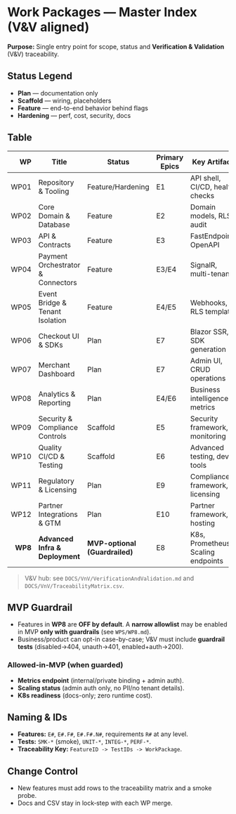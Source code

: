 # Work Packages — Master Index (V&V aligned)

**Purpose:** Single entry point for scope, status and **Verification & Validation** (V&V) traceability.

## Status Legend
- **Plan** — documentation only
- **Scaffold** — wiring, placeholders
- **Feature** — end-to-end behavior behind flags
- **Hardening** — perf, cost, security, docs

## Table
| WP | Title | Status | Primary Epics | Key Artifacts | V&V Tables |
|---:|-------|--------|---------------|---------------|------------|
| WP01 | Repository & Tooling | Feature/Hardening | E1 | API shell, CI/CD, health checks | `WPS/WP01_Repository_and_Tooling_V2.md#vv` |
| WP02 | Core Domain & Database | Feature | E2 | Domain models, RLS, audit | `WPS/WP02_Core_Domain_and_DB_V2.md#vv` |
| WP03 | API & Contracts | Feature | E3 | FastEndpoints, OpenAPI | `WPS/WP03_API_and_Contracts_V2.md#vv` |
| WP04 | Payment Orchestrator & Connectors | Feature | E3/E4 | SignalR, multi-tenancy | `WPS/WP04_Payment_Orchestrator_and_Connectors_V2.md#vv` |
| WP05 | Event Bridge & Tenant Isolation | Feature | E4/E5 | Webhooks, RLS templates | `WPS/WP05_Event_Bridge_and_Tenant_Isolation_V2.md#vv` |
| WP06 | Checkout UI & SDKs | Plan | E7 | Blazor SSR, SDK generation | `WPS/WP06_Checkout_UI_and_SDKs_V2.md#vv` |
| WP07 | Merchant Dashboard | Plan | E7 | Admin UI, CRUD operations | `WPS/WP07_Merchant_Dashboard_V2.md#vv` |
| WP08 | Analytics & Reporting | Plan | E4/E6 | Business intelligence, metrics | `WPS/WP08_Analytics_and_Reporting_V2.md#vv` |
| WP09 | Security & Compliance Controls | Scaffold | E5 | Security framework, monitoring | `WPS/WP09_Security_and_Compliance_Controls_V2.md#vv` |
| WP10 | Quality CI/CD & Testing | Scaffold | E6 | Advanced testing, dev tools | `WPS/WP10_Quality_CICD_and_Testing_V2.md#vv` |
| WP11 | Regulatory & Licensing | Plan | E9 | Compliance framework, licensing | `WPS/WP11_Regulatory_and_Licensing_V2.md#vv` |
| WP12 | Partner Integrations & GTM | Plan | E10 | Partner framework, hosting | `WPS/WP12_Partner_Integrations_and_GTM_V2.md#vv` |
| **WP8** | **Advanced Infra & Deployment** | **MVP-optional (Guardrailed)** | E8 | K8s, Prometheus, Scaling endpoints | `WPS/WP8.md#vv` |

> V&V hub: see `DOCS/VnV/VerificationAndValidation.md` and `DOCS/VnV/TraceabilityMatrix.csv`.

## MVP Guardrail
- Features in **WP8** are **OFF by default**. A **narrow allowlist** may be enabled in MVP **only with guardrails** (see `WPS/WP8.md`).
- Business/product can opt-in case-by-case; V&V must include **guardrail tests** (disabled→404, unauth→401, enabled+auth→200).

### Allowed-in-MVP (when guarded)
- **Metrics endpoint** (internal/private binding + admin auth).
- **Scaling status** (admin auth only, no PII/no tenant details).
- **K8s readiness** (docs-only; zero runtime cost).

## Naming & IDs
- **Features:** `E#`, `E#.F#`, `E#.F#.N#`, requirements `R#` at any level.
- **Tests:** `SMK-*` (smoke), `UNIT-*`, `INTEG-*`, `PERF-*`.
- **Traceability Key:** `FeatureID -> TestIDs -> WorkPackage`.

## Change Control
- New features must add rows to the traceability matrix and a smoke probe.
- Docs and CSV stay in lock‑step with each WP merge.